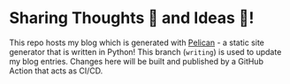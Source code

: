 # Sharing Thoughts :thinking: and Ideas :thought_balloon:!

This repo hosts my blog which is generated with [Pelican](https://docs.getpelican.com/en/latest/index.html) - a static site generator that is written in Python! This branch (`writing`) is used to update my blog entries. Changes here will be built and published by a GitHub Action that acts as CI/CD. 

